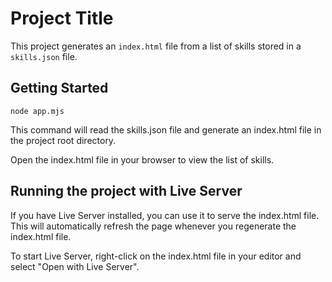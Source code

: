 # Project Title

This project generates an `index.html` file from a list of skills stored in a `skills.json` file.

## Getting Started

```
node app.mjs
```

This command will read the skills.json file and generate an index.html file in the project root directory.

Open the index.html file in your browser to view the list of skills.

## Running the project with Live Server

If you have Live Server installed, you can use it to serve the index.html file. This will automatically refresh the page whenever you regenerate the index.html file.

To start Live Server, right-click on the index.html file in your editor and select "Open with Live Server".
